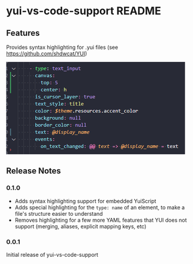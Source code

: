 # yui-vs-code-support README

## Features

Provides syntax highlighting for .yui files (see https://github.com/shdwcat/YUI)

![image of YUI syntax highlighting in the vs code text editor](images/highlighting.png)

## Release Notes

### 0.1.0

* Adds syntax highlighting support for embedded YuiScript
* Adds special highlighting for the `type: name` of an element, to make a file's structure easier to understand
* Removes highlighting for a few more YAML features that YUI does not support (merging, aliases, explicit mapping keys, etc)

### 0.0.1

Initial release of yui-vs-code-support
